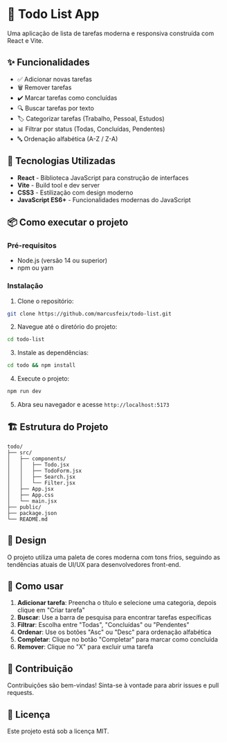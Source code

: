 # 📝 Todo List App

Uma aplicação de lista de tarefas moderna e responsiva construída com React e Vite.

## ✨ Funcionalidades

- ✅ Adicionar novas tarefas
- 🗑️ Remover tarefas
- ✔️ Marcar tarefas como concluídas
- 🔍 Buscar tarefas por texto
- 🏷️ Categorizar tarefas (Trabalho, Pessoal, Estudos)
- 📊 Filtrar por status (Todas, Concluídas, Pendentes)
- 🔤 Ordenação alfabética (A-Z / Z-A)

## 🚀 Tecnologias Utilizadas

- **React** - Biblioteca JavaScript para construção de interfaces
- **Vite** - Build tool e dev server
- **CSS3** - Estilização com design moderno
- **JavaScript ES6+** - Funcionalidades modernas do JavaScript

## 📦 Como executar o projeto

### Pré-requisitos
- Node.js (versão 14 ou superior)
- npm ou yarn

### Instalação

1. Clone o repositório:
```bash
git clone https://github.com/marcusfeix/todo-list.git
```

2. Navegue até o diretório do projeto:
```bash
cd todo-list
```

3. Instale as dependências:
```bash
cd todo && npm install
```

4. Execute o projeto:
```bash
npm run dev
```

5. Abra seu navegador e acesse `http://localhost:5173`

## 🏗️ Estrutura do Projeto

```
todo/
├── src/
│   ├── components/
│   │   ├── Todo.jsx
│   │   ├── TodoForm.jsx
│   │   ├── Search.jsx
│   │   └── Filter.jsx
│   ├── App.jsx
│   ├── App.css
│   └── main.jsx
├── public/
├── package.json
└── README.md
```

## 🎨 Design

O projeto utiliza uma paleta de cores moderna com tons frios, seguindo as tendências atuais de UI/UX para desenvolvedores front-end.

## 📝 Como usar

1. **Adicionar tarefa**: Preencha o título e selecione uma categoria, depois clique em "Criar tarefa"
2. **Buscar**: Use a barra de pesquisa para encontrar tarefas específicas
3. **Filtrar**: Escolha entre "Todas", "Concluídas" ou "Pendentes"
4. **Ordenar**: Use os botões "Asc" ou "Desc" para ordenação alfabética
5. **Completar**: Clique no botão "Completar" para marcar como concluída
6. **Remover**: Clique no "X" para excluir uma tarefa

## 🤝 Contribuição

Contribuições são bem-vindas! Sinta-se à vontade para abrir issues e pull requests.

## 📄 Licença

Este projeto está sob a licença MIT.
